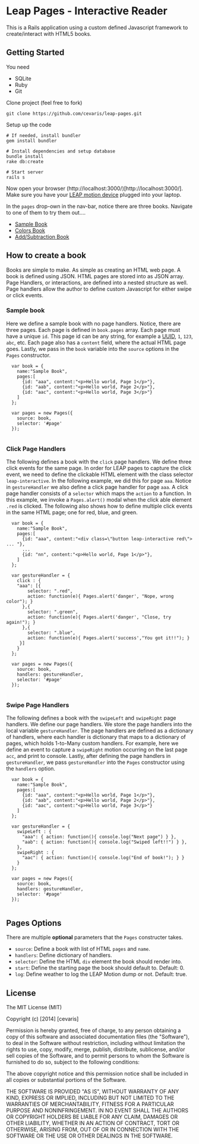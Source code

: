 # Leap Pages - Interactive Reader
This is a Rails application using a custom defined Javascript framework to create/interact with HTML5 books. 

## Getting Started
You need

*	SQLite
*	Ruby
*	Git

Clone project (feel free to fork)  

	git clone https://github.com/cevaris/leap-pages.git

Setup up the code
	
	# If needed, install bundler
	gem install bundler
	
	# Install dependencies and setup database
	bundle install
	rake db:create
	
	# Start server
	rails s
	

Now open your browser (http://localhost:3000/)[http://localhost:3000/]. Make sure you have your [LEAP motion device](https://www.leapmotion.com/) plugged into your laptop.

In the `pages` drop-own in the nav-bar, notice there are three books. Navigate to one of them to try them out....

* [Sample Book](http://localhost:3000/pages/sample)
* [Colors Book](http://localhost:3000/pages/colors)
* [Add/Subtraction Book](http://localhost:3000/pages/add_sub)


## How to create a book
Books are simple to make. As simple as creating an HTML web page. A book is defined using JSON. HTML pages are stored into as JSON array. Page Handlers, or interactions, are defined into a nested structure as well. Page handlers allow the author to define custom Javascript for either swipe or click events.

### Sample book

Here we define a sample book with no page handlers. Notice, there are three pages. Each page is defined in `book.pages` array. Each page must have a unique `id`. This page id can be any string, for example a [UUID](http://www.famkruithof.net/uuid/uuidgen), `1`, `123`, `abc`, etc. Each page also has a `content` field, where the actual HTML page goes. Lastly, we pass in the `book` variable into the `source` options in the `Pages` constructor. 

```
  var book = {
    name:"Sample Book",
    pages:[
      {id: "aaa", content:"<p>Hello world, Page 1</p>"},
      {id: "aab", content:"<p>Hello world, Page 2</p>"},
      {id: "aac", content:"<p>Hello world, Page 3</p>"}
    ]
  };

  var pages = new Pages({
    source: book,
    selector: '#page'
  });
  
```

### Click Page Handlers

The following defines a book with the `click` page handlers. We define three click events for the same page. In order for LEAP pages to capture the click event, we need to define the clickable HTML element with the class selector `leap-interactive`. In the following example, we did this for page `aaa`. Notice in `gestureHandler` we also define a click page handler for page `aaa`. A click page handler consists of a `selector` which maps the `action` to a function. In this example, we invoke a `Pages.alert()` modal when the click able element `.red` is clicked. The following also shows how to define multiple click events in the same HTML page; one for red, blue, and green.

```
  var book = {
    name:"Sample Book",
    pages:[
      {id: "aaa", content:"<div class=\"button leap-interactive red\"> ... "},
      ...
      {id: "nn", content:"<p>Hello world, Page 1</p>"},
    ]
  };
  
  var gestureHandler = {
    click : {
    "aaa": [{ 
      	selector: ".red", 
      	action: function(e){ Pages.alert('danger', "Nope, wrong color"); } 
      },{ 
      	selector: ".green", 
      	action: function(e){ Pages.alert('danger', "Close, try again!"); } 
      },{ 
      	selector: ".blue", 
      	action: function(e){ Pages.alert('success',"You got it!!"); } 
     }]
    }
  };

  var pages = new Pages({
    source: book,
    handlers: gestureHandler,
    selector: '#page'
  });
  
```

### Swipe Page Handlers

The following defines a book with the `swipeLeft` and `swipeRight` page handlers. We define our page handlers. We store the page handlers into the local variable `gestureHandler`. The page handlers are defined as a dictionary of handlers, where each handler is dictionary that maps to a dictionary of pages, which holds 1-to-Many custom handlers. For example, here we define an event to capture a `swipeRight` motion occurring on the last page `acc`, and print to console. Lastly, after defining the page handlers in `gestureHandler`, we pass `gestureHandler` into the `Pages` constructor using the `handlers` option. 

```
  var book = {
    name:"Sample Book",
    pages:[
      {id: "aaa", content:"<p>Hello world, Page 1</p>"},
      {id: "aab", content:"<p>Hello world, Page 2</p>"},
      {id: "aac", content:"<p>Hello world, Page 3</p>"}
    ]
  };
  
  var gestureHandler = {
    swipeLeft : {
      "aaa": { action: function(){ console.log("Next page") } },
      "aab": { action: function(){ console.log("Swiped left!!") } }, 
    },
    swipeRight : {
      "aac": { action: function(){ console.log("End of book!"); } }
    }
  };

  var pages = new Pages({
    source: book,
    handlers: gestureHandler,
    selector: '#page'
  });
  
```

## Pages Options
There are multiple **optional** parameters that the `Pages` constructer takes. 

* `source`: Define a book with list of HTML `pages` and `name`.
* `handlers`: Define dictionary of handlers.
* `selector`: Define the HTML `div` element the book should render into.
* `start`: Define the starting page the book should default to. Default: 0.
* `log`: Define weather to log the LEAP Motion dump or not. Default: true.





## License
The MIT License (MIT)

Copyright (c) [2014] [cevaris]

Permission is hereby granted, free of charge, to any person obtaining a copy of this software and associated documentation files (the "Software"), to deal in the Software without restriction, including without limitation the rights to use, copy, modify, merge, publish, distribute, sublicense, and/or sell copies of the Software, and to permit persons to whom the Software is furnished to do so, subject to the following conditions:

The above copyright notice and this permission notice shall be included in all copies or substantial portions of the Software.

THE SOFTWARE IS PROVIDED "AS IS", WITHOUT WARRANTY OF ANY KIND, EXPRESS OR IMPLIED, INCLUDING BUT NOT LIMITED TO THE WARRANTIES OF MERCHANTABILITY, FITNESS FOR A PARTICULAR PURPOSE AND NONINFRINGEMENT. IN NO EVENT SHALL THE AUTHORS OR COPYRIGHT HOLDERS BE LIABLE FOR ANY CLAIM, DAMAGES OR OTHER LIABILITY, WHETHER IN AN ACTION OF CONTRACT, TORT OR OTHERWISE, ARISING FROM, OUT OF OR IN CONNECTION WITH THE SOFTWARE OR THE USE OR OTHER DEALINGS IN THE SOFTWARE.







  







